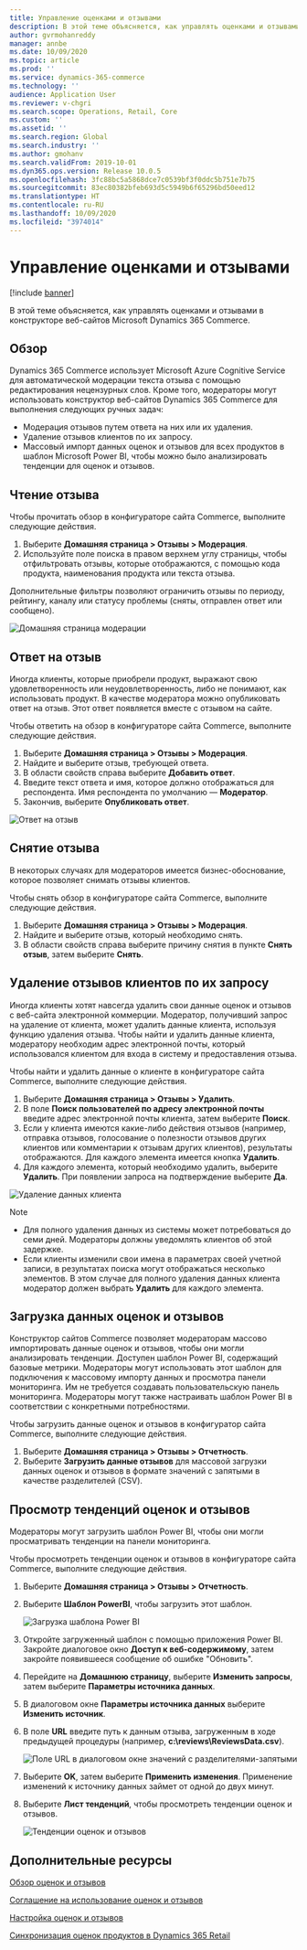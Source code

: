 ```yaml
---
title: Управление оценками и отзывами
description: В этой теме объясняется, как управлять оценками и отзывами в конструкторе веб-сайтов Microsoft Dynamics 365 Commerce.
author: gvrmohanreddy
manager: annbe
ms.date: 10/09/2020
ms.topic: article
ms.prod: ''
ms.service: dynamics-365-commerce
ms.technology: ''
audience: Application User
ms.reviewer: v-chgri
ms.search.scope: Operations, Retail, Core
ms.custom: ''
ms.assetid: ''
ms.search.region: Global
ms.search.industry: ''
ms.author: gmohanv
ms.search.validFrom: 2019-10-01
ms.dyn365.ops.version: Release 10.0.5
ms.openlocfilehash: 3fc88bc5a5868dce7c0539bf3f0ddc5b751e7b75
ms.sourcegitcommit: 83ec80382bfeb693d5c5949b6f65296bd50eed12
ms.translationtype: HT
ms.contentlocale: ru-RU
ms.lasthandoff: 10/09/2020
ms.locfileid: "3974014"
---
```

# <a name="manage-ratings-and-reviews"></a>Управление оценками и отзывами

[!include [banner](includes/banner.md)]

В этой теме объясняется, как управлять оценками и отзывами в конструкторе веб-сайтов Microsoft Dynamics 365 Commerce.

## <a name="overview"></a>Обзор

Dynamics 365 Commerce использует Microsoft Azure Cognitive Service для автоматической модерации текста отзыва с помощью редактирования нецензурных слов. Кроме того, модераторы могут использовать конструктор веб-сайтов Dynamics 365 Commerce для выполнения следующих ручных задач:

- Модерация отзывов путем ответа на них или их удаления.
- Удаление отзывов клиентов по их запросу.
- Массовый импорт данных оценок и отзывов для всех продуктов в шаблон Microsoft Power BI, чтобы можно было анализировать тенденции для оценок и отзывов.

## <a name="read-a-review"></a>Чтение отзыва 

Чтобы прочитать обзор в конфигураторе сайта Commerce, выполните следующие действия.

1. Выберите **Домашняя страница \> Отзывы \> Модерация**.
1. Используйте поле поиска в правом верхнем углу страницы, чтобы отфильтровать отзывы, которые отображаются, с помощью кода продукта, наименования продукта или текста отзыва.

Дополнительные фильтры позволяют ограничить отзывы по периоду, рейтингу, каналу или статусу проблемы (сняты, отправлен ответ или сообщено).

![Домашняя страница модерации](media/rnr-moderation-home.png) 

## <a name="respond-to-a-review"></a>Ответ на отзыв 

Иногда клиенты, которые приобрели продукт, выражают свою удовлетворенность или неудовлетворенность, либо не понимают, как использовать продукт. В качестве модератора можно опубликовать ответ на отзыв. Этот ответ появляется вместе с отзывом на сайте. 

Чтобы ответить на обзор в конфигураторе сайта Commerce, выполните следующие действия.

1. Выберите **Домашняя страница \> Отзывы \> Модерация**.
1. Найдите и выберите отзыв, требующей ответа.
1. В области свойств справа выберите **Добавить ответ**.
1. Введите текст ответа и имя, которое должно отображаться для респондента. Имя респондента по умолчанию — **Модератор**.
1. Закончив, выберите **Опубликовать ответ**.

![Ответ на отзыв](media/rnr-moderation-response.png) 

## <a name="take-down-a-review"></a>Снятие отзыва 

В некоторых случаях для модераторов имеется бизнес-обоснование, которое позволяет снимать отзывы клиентов. 

Чтобы снять обзор в конфигураторе сайта Commerce, выполните следующие действия.

1. Выберите **Домашняя страница \> Отзывы \> Модерация**.
1. Найдите и выберите отзыв, который необходимо снять.
1. В области свойств справа выберите причину снятия в пункте **Снять отзыв**, затем выберите **Снять**.
    
## <a name="delete-a-customers-reviews-at-the-customers-request"></a>Удаление отзывов клиентов по их запросу 

Иногда клиенты хотят навсегда удалить свои данные оценок и отзывов с веб-сайта электронной коммерции. Модератор, получивший запрос на удаление от клиента, может удалить данные клиента, используя функцию удаления отзыва. Чтобы найти и удалить данные клиента, модератору необходим адрес электронной почты, который использовался клиентом для входа в систему и предоставления отзыва. 

Чтобы найти и удалить данные о клиенте в конфигураторе сайта Commerce, выполните следующие действия.

1. Выберите **Домашняя страница \> Отзывы \> Удалить**.
1. В поле **Поиск пользователей по адресу электронной почты** введите адрес электронной почты клиента, затем выберите **Поиск**.
1. Если у клиента имеются какие-либо действия отзывов (например, отправка отзывов, голосование о полезности отзывов других клиентов или комментарии к отзывам других клиентов), результаты отображаются. Для каждого элемента имеется кнопка **Удалить**.
1. Для каждого элемента, который необходимо удалить, выберите **Удалить**. При появлении запроса на подтверждение выберите **Да**. 
    
![Удаление данных клиента](media/rnr-moderation-delete-reviews.png) 

> [!NOTE]
> - Для полного удаления данных из системы может потребоваться до семи дней. Модераторы должны уведомлять клиентов об этой задержке.
> - Если клиенты изменили свои имена в параметрах своей учетной записи, в результатах поиска могут отображаться несколько элементов. В этом случае для полного удаления данных клиента модератор должен выбрать **Удалить** для каждого элемента. 

## <a name="download-ratings-and-reviews-data"></a>Загрузка данных оценок и отзывов

Конструктор сайтов Commerce позволяет модераторам массово импортировать данные оценок и отзывов, чтобы они могли анализировать тенденции. Доступен шаблон Power BI, содержащий базовые метрики. Модераторы могут использовать этот шаблон для подключения к массовому импорту данных и просмотра панели мониторинга. Им не требуется создавать пользовательскую панель мониторинга. Модераторы могут также настраивать шаблон Power BI в соответствии с конкретными потребностями. 

Чтобы загрузить данные оценок и отзывов в конфигуратор сайта Commerce, выполните следующие действия.

1. Выберите **Домашняя страница \> Отзывы \> Отчетность**.
1. Выберите **Загрузить данные отзывов** для массовой загрузки данных оценок и отзывов в формате значений с запятыми в качестве разделителей (CSV).

## <a name="view-ratings-and-reviews-trends"></a>Просмотр тенденций оценок и отзывов

Модераторы могут загрузить шаблон Power BI, чтобы они могли просматривать тенденции на панели мониторинга.

Чтобы просмотреть тенденции оценок и отзывов в конфигураторе сайта Commerce, выполните следующие действия.

1. Выберите **Домашняя страница \> Отзывы \> Отчетность**.
1. Выберите **Шаблон PowerBI**, чтобы загрузить этот шаблон.

    ![Загрузка шаблона Power BI](media/rnr-moderation-reports.png) 

1. Откройте загруженный шаблон с помощью приложения Power BI. Закройте диалоговое окно **Доступ к веб-содержимому**, затем закройте появившееся сообщение об ошибке "Обновить".
1. Перейдите на **Домашнюю страницу**, выберите **Изменить запросы**, затем выберите **Параметры источника данных**.
1. В диалоговом окне **Параметры источника данных** выберите **Изменить источник**.
1. В поле **URL** введите путь к данным отзыва, загруженным в ходе предыдущей процедуры (например, **c:\\reviews\\ReviewsData.csv**).

    ![Поле URL в диалоговом окне значений с разделителями-запятыми](media/rnr-powerbi-datasource-settings.png) 

1. Выберите **OK**, затем выберите **Применить изменения**. Применение изменений к источнику данных займет от одной до двух минут.
1. Выберите **Лист тенденций**, чтобы просмотреть тенденции оценок и отзывов.

    ![Тенденции оценок и отзывов](media/rnr-powerbi-dashboard-template.png) 
    
## <a name="additional-resources"></a>Дополнительные ресурсы

[Обзор оценок и отзывов](ratings-reviews-overview.md)

[Соглашение на использование оценок и отзывов](opt-in-ratings-reviews.md)

[Настройка оценок и отзывов](configure-ratings-reviews.md)

[Синхронизация оценок продуктов в Dynamics 365 Retail](sync-product-ratings.md)

